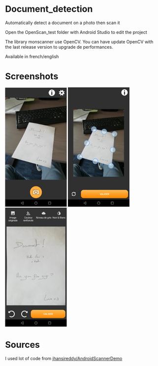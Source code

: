 # Document_detection
Automatically detect a document on a photo then scan it

Open the OpenScan_test folder with Android Studio to edit the project

The library monscanner use OpenCV. You can have update OpenCV with the last release version to upgrade de performances.

Available in french/english

# Screenshots
<img src="screenshots/appareilperso.jpg" width=200px/>    <img src="screenshots/contours.jpg" width=200px/>    <img src="screenshots/filtres.jpg" width=200px/>

# Sources
I used lot of code from <a href="https://github.com/jhansireddy/AndroidScannerDemo">jhansireddy/AndroidScannerDemo</a>
